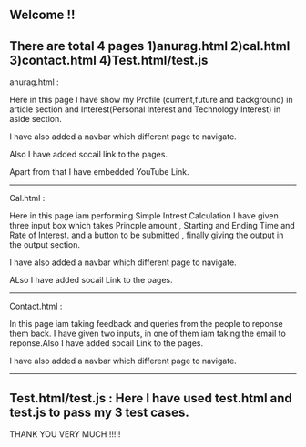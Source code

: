Welcome !!
--------------------
There are total 4 pages
1)anurag.html
2)cal.html
3)contact.html
4)Test.html/test.js
------------
anurag.html : 

Here in this page I have show my Profile (current,future and background) in article section
and Interest(Personal Interest and Technology Interest)  in aside section.

I have also added a navbar which different page to navigate.

Also I have added socail link to the pages.

Apart from that I have embedded YouTube Link. 

------------
Cal.html :

Here in this page iam performing Simple Intrest Calculation
I have given three input box which takes Princple amount , Starting and Ending Time and Rate of Interest.
and a button to be submitted , finally giving the output in the output section.

I have also added a navbar which different page to navigate.

ALso I have added socail Link to the pages.

----------
Contact.html :

In this page iam taking feedback and queries from the people to reponse them back.
I have given two inputs, in one of them iam taking the email to reponse.Also I have added socail Link to the pages.

I have also added a navbar which different page to navigate.

------------
Test.html/test.js :
Here I have used test.html and test.js to pass my 3 test cases.
------------

THANK YOU VERY MUCH !!!!!
